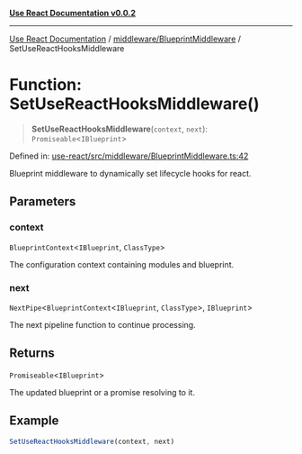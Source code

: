 [**Use React Documentation v0.0.2**](../../../README.md)

***

[Use React Documentation](../../../modules.md) / [middleware/BlueprintMiddleware](../README.md) / SetUseReactHooksMiddleware

# Function: SetUseReactHooksMiddleware()

> **SetUseReactHooksMiddleware**(`context`, `next`): `Promiseable`\<`IBlueprint`\>

Defined in: [use-react/src/middleware/BlueprintMiddleware.ts:42](https://github.com/stonemjs/use-react/blob/0635de04acc6b3a5c28dcf07d1e12a39a8b5e0b9/src/middleware/BlueprintMiddleware.ts#L42)

Blueprint middleware to dynamically set lifecycle hooks for react.

## Parameters

### context

`BlueprintContext`\<`IBlueprint`, `ClassType`\>

The configuration context containing modules and blueprint.

### next

`NextPipe`\<`BlueprintContext`\<`IBlueprint`, `ClassType`\>, `IBlueprint`\>

The next pipeline function to continue processing.

## Returns

`Promiseable`\<`IBlueprint`\>

The updated blueprint or a promise resolving to it.

## Example

```typescript
SetUseReactHooksMiddleware(context, next)
```
